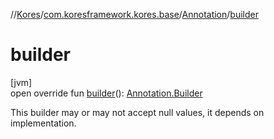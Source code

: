//[Kores](../../../index.md)/[com.koresframework.kores.base](../index.md)/[Annotation](index.md)/[builder](builder.md)

# builder

[jvm]\
open override fun [builder](builder.md)(): [Annotation.Builder](-builder/index.md)

This builder may or may not accept null values, it depends on implementation.
